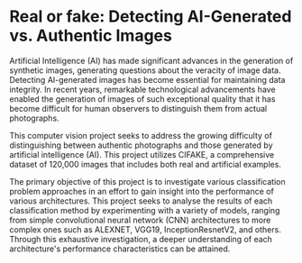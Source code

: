 # Real or fake: Detecting AI-Generated vs. Authentic Images

Artificial Intelligence (AI) has made significant advances in the generation of synthetic images, generating questions about the veracity of image data. Detecting AI-generated images has become essential for maintaining data integrity. In recent years, remarkable technological advancements have enabled the generation of images of such exceptional quality that it has become difficult for human observers to distinguish them from actual photographs.

This computer vision project seeks to address the growing difficulty of distinguishing between authentic photographs and those generated by artificial intelligence (AI). This project utilizes CIFAKE, a comprehensive dataset of 120,000 images that includes both real and artificial examples.

The primary objective of this project is to investigate various classification problem approaches in an effort to gain insight into the performance of various architectures. This project seeks to analyse the results of each classification method by experimenting with a variety of models, ranging from simple convolutional neural network (CNN) architectures to more complex ones such as ALEXNET, VGG19, InceptionResnetV2, and others. Through this exhaustive investigation, a deeper understanding of each architecture's performance characteristics can be attained.



